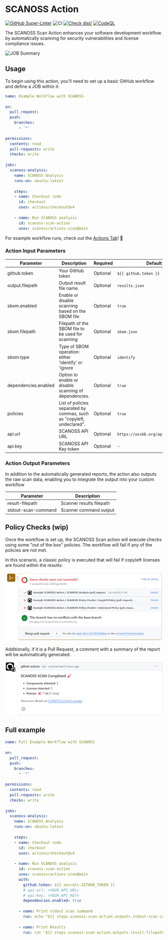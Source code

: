 # SCANOSS Action

[![GitHub Super-Linter](https://github.com/scanoss/actions-scan/actions/workflows/linter.yml/badge.svg)](https://github.com/super-linter/super-linter)
![CI](https://github.com/scanoss/actions-scan/actions/workflows/ci.yml/badge.svg)
[![Check dist/](https://github.com/scanoss/actions-scan/actions/workflows/check-dist.yml/badge.svg)](https://github.com/scanoss/actions-scan/actions/workflows/check-dist.yml)
[![CodeQL](https://github.com/scanoss/actions-scan/actions/workflows/codeql-analysis.yml/badge.svg)](https://github.com/scanoss/actions-scan/actions/workflows/codeql-analysis.yml)


The SCANOSS Scan Action enhances your software development workflow by automatically scanning for security vulnerabilities and license compliance issues.

![JOB Summary](./.github/assets/img_job_summary.jpg)


## Usage
To begin using this action, you'll need to set up a basic GitHub workflow and define a JOB within it:


```yaml
name: Example Workflow with SCANOSS

on:
  pull_request:
  push:
    branches:
      - '*'

permissions:
  contents: read
  pull-requests: write
  checks: write

jobs:
  scanoss-analysis:
    name: SCANOSS Analysis
    runs-on: ubuntu-latest

    steps:
    - name: Checkout code
      id: checkout
      uses: actions/checkout@v4

    - name: Run SCANOSS analysis
      id: scanoss-scan-action
      uses: scanoss/actions-scan@main
```

For example workflow runs, check out the
[Actions Tab](https://github.com/scanoss/actions-scan/actions)! :rocket:

### Action Input Parameters

| **Parameter**        | **Description**                                                       | **Required** | **Default**                         | 
|----------------------|-----------------------------------------------------------------------|--------------|-------------------------------------|
| github.token         | Your GitHub token                                                     | Optional     | `${{ github.token }}`               | 
| output.filepath      | Output result file name.                                              | Optional     | `results.json`                      |
| sbom.enabled         | Enable or disable scanning based on the SBOM file                     | Optional     | `true`                              |
| sbom.filepath        | Filepath of the SBOM file to be used for scanning                     | Optional     | `sbom.json`                         |
| sbom.type            | Type of SBOM operation: either 'identify' or 'ignore                  | Optional     | `identify`                          |
| dependencies.enabled | Option to enable or disable scanning of dependencies.                 | Optional     | `true`                              |
| policies             | List of policies separated by commas, such as "copyleft, undeclared". | Optional     | `true`                              |
| api.url              | SCANOSS API URL                                                       | Optional     | `https://osskb.org/api/scan/direct` |
| api.key              | SCANOSS API Key token                                                 | Optional     | -                                   |

### Action Output Parameters
In addition to the automatically generated reports, the action also outputs the raw scan data, enabling you to integrate the output into your custom workflow

| **Parameter** | **Description**                                |
|---------------|------------------------------------------------|
| result-filepath | Scanner results filepath |  
| stdout-scan-command  | Scanner command output |


## Policy Checks (wip)
Once the workflow is set up, the SCANOSS Scan action will execute checks using some "out of the box" policies. The workflow will fail if any of the policies are not met.

In this scenario, a classic policy is executed that will fail if copyleft licenses are found within the results:

![GH Checks](./.github/assets/img_checks.png)


Additionally, if it is a Pull Request, a comment with a summary of the report will be automatically generated.

![Comments on PR](./.github/assets/img_pr_comment.png)


## Full example

```yaml
name: Full Example Workflow with SCANOSS

on:
  pull_request:
  push:
    branches:
      - '*'

permissions:
  contents: read
  pull-requests: write
  checks: write

jobs:
  scanoss-analysis:
    name: SCANOSS Analysis
    runs-on: ubuntu-latest

    steps:
    - name: Checkout code
      id: checkout
      uses: actions/checkout@v4

    - name: Run SCANOSS analysis
      id: scanoss-scan-action
      uses: scanoss/actions-scan@main
      with:
        github.token: ${{ secrets.GITHUB_TOKEN }}
        # api-url: <YOUR_API_URL>
        # api-key: <YOUR_API_KEY>
        dependencies.enabled: true

      - name: Print stdout scan command
        run: echo "${{ steps.scanoss-scan-action.outputs.stdout-scan-command }}"

      - name: Print Results
        run: cat "${{ steps.scanoss-scan-action.outputs.result-filepath }}"
```